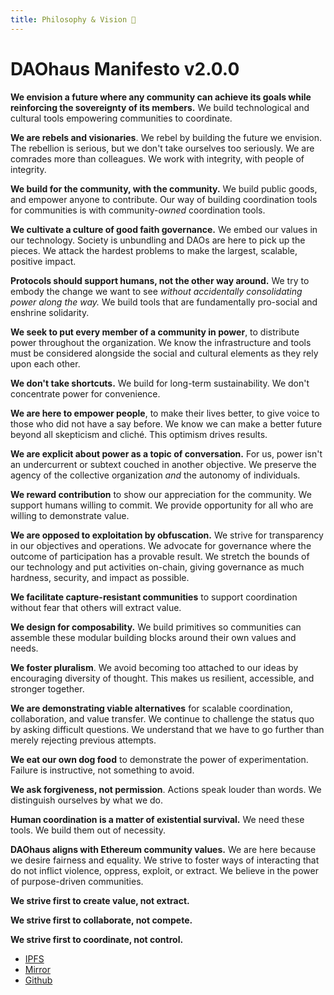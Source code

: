 ```yaml
---
title: Philosophy & Vision 📜
---
```


# DAOhaus Manifesto v2.0.0

**We envision a future where any community can achieve its goals while reinforcing the sovereignty of its members.** We build technological and cultural tools empowering communities to coordinate.

**We are rebels and visionaries**. We rebel by building the future we envision. The rebellion is serious, but we don't take ourselves too seriously. We are comrades more than colleagues. We work with integrity, with people of integrity.

**We build for the community, with the community.** We build public goods, and empower anyone to contribute. Our way of building coordination tools for communities is with community-_owned_ coordination tools.

**We cultivate a culture of good faith governance.** We embed our values in our technology. Society is unbundling and DAOs are here to pick up the pieces. We attack the hardest problems to make the largest, scalable, positive impact.

**Protocols should support humans, not the other way around.** We try to embody the change we want to see _without accidentally consolidating power along the way._ We build tools that are fundamentally pro-social and enshrine solidarity.

**We seek to put every member of a community in power**, to distribute power throughout the organization. We know the infrastructure and tools must be considered alongside the social and cultural elements as they rely upon each other.

**We don't take shortcuts.** We build for long-term sustainability. We don't concentrate power for convenience.

**We are here to empower people**, to make their lives better, to give voice to those who did not have a say before. We know we can make a better future beyond all skepticism and cliché. This optimism drives results.

**We are explicit about power as a topic of conversation.** For us, power isn't an undercurrent or subtext couched in another objective. We preserve the agency of the collective organization _and_ the autonomy of individuals.

**We reward contribution** to show our appreciation for the community. We support humans willing to commit. We provide opportunity for all who are willing to demonstrate value.

**We are opposed to exploitation by obfuscation.** We strive for transparency in our objectives and operations. We advocate for governance where the outcome of participation has a provable result. We stretch the bounds of our technology and put activities on-chain, giving governance as much hardness, security, and impact as possible.

**We facilitate capture-resistant communities** to support coordination without fear that others will extract value.

**We design for composability.** We build primitives so communities can assemble these modular building blocks around their own values and needs.

**We foster pluralism**. We avoid becoming too attached to our ideas by encouraging diversity of thought. This makes us resilient, accessible, and stronger together.

**We are demonstrating viable alternatives** for scalable coordination, collaboration, and value transfer. We continue to challenge the status quo by asking difficult questions. We understand that we have to go further than merely rejecting previous attempts.

**We eat our own dog food** to demonstrate the power of experimentation. Failure is instructive, not something to avoid.

**We ask forgiveness, not permission**. Actions speak louder than words. We distinguish ourselves by what we do.

**Human coordination is a matter of existential survival.** We need these tools. We build them out of necessity.

**DAOhaus aligns with Ethereum community values.** We are here because we desire fairness and equality. We strive to foster ways of interacting that do not inflict violence, oppress, exploit, or extract. We believe in the power of purpose-driven communities.

**We strive first to create value, not extract.**

**We strive first to collaborate, not compete.**

**We strive first to coordinate, not control.**

- [IPFS](https://ipfs.io/ipfs/QmS3KKyqirVBEjnd3Q8TbSqQHTP2fYur6qWb9JR9Fa2ffD)
- [Mirror](https://daohaus.mirror.xyz/0NEWxKEKAhR2lDpSaG9aTPTv0Xwo1uynTetajbvurnw)
- [Github](https://github.com/HausDAO/manifesto)




